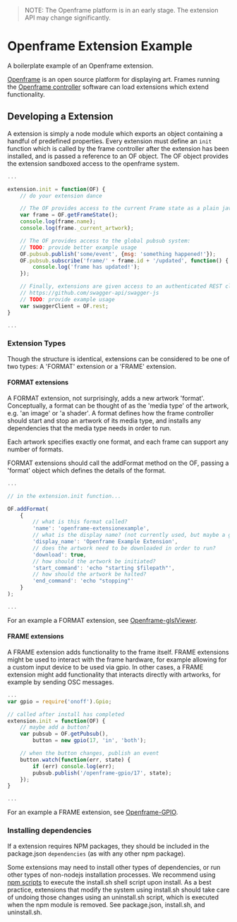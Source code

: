 > NOTE: The Openframe platform is in an early stage. The extension API may change significantly.

# Openframe Extension Example

A boilerplate example of an Openframe extension.

[Openframe](http://openframe.io) is an open source platform for displaying art. Frames running the [Openframe controller](https://github.com/OpenframeProject/Openframe) software can load extensions which extend functionality.

## Developing a Extension

A extension is simply a node module which exports an object containing a handful of predefined properties. Every extension must define an `init` function which is called by the frame controller after the extension has been installed, and is passed a reference to an OF object. The OF object provides the extension sandboxed access to the openframe system.

```javascript
...

extension.init = function(OF) {
    // do your extension dance

    // The OF provides access to the current Frame state as a plain javascript object
    var frame = OF.getFrameState();
    console.log(frame.name);
    console.log(frame._current_artwork);

    // The OF provides access to the global pubsub system:
    // TODO: provide better example usage
    OF.pubsub.publish('some/event', {msg: 'something happened!'});
    OF.pubsub.subscribe('frame/' + frame.id + '/updated', function() {
        console.log('frame has updated!');
    });

    // Finally, extensions are given access to an authenticated REST client (swagger):
    // https://github.com/swagger-api/swagger-js
    // TODO: provide example usage
    var swaggerClient = OF.rest;
}

...
```

### Extension Types

Though the structure is identical, extensions can be considered to be one of two types: A 'FORMAT' extension or a 'FRAME' extension.

#### FORMAT extensions

A FORMAT extension, not surprisingly, adds a new artwork 'format'. Conceptually, a format can be thought of as the 'media type' of the artwork, e.g. 'an image' or 'a shader'. A format defines how the frame controller should start and stop an artwork of its media type, and installs any dependencies that the media type needs in order to run.

Each artwork specifies exactly one format, and each frame can support any number of formats.

FORMAT extensions should call the addFormat method on the OF, passing a 'format' object which defines the details of the format.

```javascript
...

// in the extension.init function...

OF.addFormat(
    {
        // what is this format called?
        'name': 'openframe-extensionexample',
        // what is the display name? (not currently used, but maybe a good idea)
        'display_name': 'Openframe Example Extension',
        // does the artwork need to be downloaded in order to run?
        'download': true,
        // how should the artwork be initiated?
        'start_command': 'echo "starting $filepath"',
        // how should the artwork be halted?
        'end_command': 'echo "stopping"'
    }
);

...
```

For an example a FORMAT extension, see [Openframe-glslViewer](https://github.com/OpenframeProject/Openframe-glslViewer).

#### FRAME extensions

A FRAME extension adds functionality to the frame itself. FRAME extensions might be used to interact with the frame hardware, for example allowing for a custom input device to be used via gpio. In other cases, a FRAME extension might add functionality that interacts directly with artworks, for example by sending OSC messages.

```javascript
...
var gpio = require('onoff').Gpio;

// called after install has completed
extension.init = function(OF) {
    // maybe add a button?
    var pubsub = OF.getPubsub(),
        button = new gpio(17, 'in', 'both');

    // when the button changes, publish an event
    button.watch(function(err, state) {
        if (err) console.log(err);
        pubsub.publish('/openframe-gpio/17', state);
    });
}

...
```

For an example a FRAME extension, see [Openframe-GPIO](https://github.com/OpenframeProject/Openframe-GPIO).

### Installing dependencies

If a extension requires NPM packages, they should be included in the package.json `dependencies` (as with any other npm package).

Some extensions may need to install other types of dependencies, or run other types of non-nodejs installation processes. We recommend using [npm scripts](https://docs.npmjs.com/misc/scripts) to execute the install.sh shell script upon install. As a best practice, extensions that modify the system using install.sh should take care of undoing those changes using an uninstall.sh script, which is executed when the npm module is removed. See package.json, install.sh, and uninstall.sh.